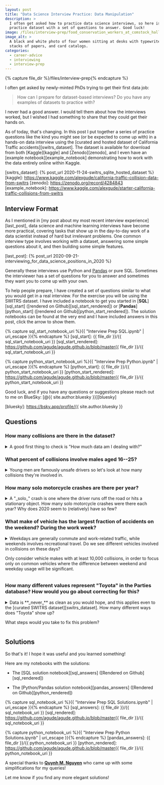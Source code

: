 ```yaml
---
layout: post
title: "Data Science Interview Practice: Data Manipulation"
description: >
  I often get asked how to practice data science interviews, so here is a
  practice dataset with a set of questions to answer. Good luck!
image: /files/interview-prep/food_conservation_workers_at_comstock_hall_cornell_1917.jpg
image_alt: >
  A black and white photo of four women sitting at desks with typewriters,
  stacks of papers, and card catalogs.
categories:
  - career-advice
  - interviewing
  - interview-prep
---
```


{% capture file_dir %}/files/interview-prep{% endcapture %}

I often get asked by newly-minted PhDs trying to get their first data job:

> How can I prepare for dataset-based interviews? Do you have any examples of
> datasets to practice with?

I never had a good answer. I would tell them about how the interviews worked,
but I wished I had something to share that they could get their hands on.

As of today, that's changing. In this post I put together a series of practice
questions like the kind you might see (or be expected to come up with) in a
hands-on data interview using the [curated and hosted dataset of California
Traffic accidents][switrs_dataset]. The dataset is available for download from
both [Kaggle][kaggle] and [Zenodo][zenodo], and I even have an [example
notebook][example_notebook] demonstrating how to work with the data entirely
online within Kaggle.

[switrs_dataset]: {% post_url 2020-11-24-switrs_sqlite_hosted_dataset %}
[kaggle]: https://www.kaggle.com/alexgude/california-traffic-collision-data-from-switrs
[zenodo]: https://zenodo.org/record/4284843
[example_notebook]: https://www.kaggle.com/alexgude/starter-california-traffic-collisions-from-switrs

## Interview Format

As I mentioned in [my post about my most recent interview
experience][last_post], data science and machine learning interviews have
become more practical, covering tasks that show up in the day-to-day work of a
data scientist instead of hard but irrelevant problems. One common interview
type involves working with a dataset, answering some simple questions about
it, and then building some simple features.

[last_post]: {% post_url 2020-09-21-interviewing_for_data_science_positions_in_2020 %}

Generally these interviews use Python and [Pandas][pandas] or pure SQL.
Sometimes the interviewer has a set of questions for you to answer and
sometimes they want you to come up with your own.

[pandas]: https://en.wikipedia.org/wiki/Pandas_(software)

To help people prepare, I have created a set of questions similar to what you
would get in a real interview. For the exercise you will be using the SWITRS
dataset. I have included a notebook to get you started in [**SQL**][sql_start]
([rendered on Github][sql_start_rendered]) or [**Pandas**][python_start]
([rendered on Github][python_start_rendered]). The solution notebooks can be
found at the very end and I have included answers in this post, click the
arrow to show them.

{% capture sql_start_notebook_uri %}{{ "Interview Prep SQL.ipynb" | uri_escape }}{% endcapture %}
[sql_start]: {{ file_dir }}/{{ sql_start_notebook_uri }}
[sql_start_rendered]: https://github.com/agude/agude.github.io/blob/master{{ file_dir }}/{{ sql_start_notebook_uri }}

{% capture python_start_notebook_uri %}{{ "Interview Prep Python.ipynb" | uri_escape }}{% endcapture %}
[python_start]: {{ file_dir }}/{{ python_start_notebook_uri }}
[python_start_rendered]: https://github.com/agude/agude.github.io/blob/master{{ file_dir }}/{{ python_start_notebook_uri }}

Good luck, and if you have any questions or suggestions please reach out to me
on BlueSky: [@{{ site.author.bluesky }}][bluesky]

[bluesky]: https://bsky.app/profile/{{ site.author.bluesky }}

## Questions

### How many collisions are there in the dataset?

<details markdown="1">

<summary markdown="1">
A good first thing to check is "How much data am I dealing with?"
</summary>

Each row in the collisions database represents one collision, so the solution
is nice and short:

```sql
SELECT COUNT(1) AS collision_count
FROM collisions
```

Which returns:

<div class="low-width-table" markdown="1" style="max-width: 20%">

|   collision_count |
|------------------:|
|         9,172,565 |

</div>
</details>

### What percent of collisions involve males aged 16--25?

<details markdown="1">

<summary markdown="1">
Young men are famously unsafe drivers so let's look at how many collisions
they're involved in.
</summary>

The age and gender of the drivers are in the parties table so the query does a
simple filter on those entries. The tricky part comes from needing to
calculate the ratio as this requires us to get the total number of collisions.
We could hard-code the number, but I prefer calculating it as part of the
query. There isn't a super elegant way to do it in SQLite, but a sub-query
works fine. We also have to cast to a float to avoid integer division.

There are a lot of `NULL` values for age and sex. I assume they are
uncorrelated to age and sex which allows me to remove them. If we were worried
about this assumption, we could leave them in and treat the answer as a lower
bound.

```sql
SELECT 
    COUNT(DISTINCT case_id) 
    / (
        SELECT CAST(COUNT(DISTINCT case_id) AS FLOAT) 
        FROM parties 
        WHERE party_age IS NOT NULL
        AND party_sex IS NOT NULL
        )
    AS percentage
FROM parties
WHERE party_sex = 'male'
AND party_age BETWEEN 16 AND 25
```

The result is:

<div class="low-width-table" markdown="1" style="max-width: 20%">

|   percentage |
|-------------:|
|        0.258 |

</div>

</details>

### How many solo motorcycle crashes are there per year?

<details markdown="1">

<summary markdown="1">
A "_solo_" crash is one where the driver runs off the road or hits a
stationary object. How many solo motorcycle crashes were there each year? Why
does 2020 seem to (relatively) have so few?
</summary>

To select the right rows we filter with `WHERE` and to get the count per year
we need to use a `GROUP BY`. SQLite does not have a `YEAR()` function, so we
have to use `strftime` instead. In a real interview, you can normally just
assume that the function you need will exist without getting into the
specifics of the SQL dialect.

```sql
SELECT
  STRFTIME('%Y', collision_date) AS collision_year,
  COUNT(1) AS collision_count
FROM collisions
WHERE motorcycle_collision = True
  AND party_count = 1
GROUP BY collision_year
ORDER BY collision_year
```

This gives us:

<div class="low-width-table" markdown="1" style="max-width: 20%">

|   collision_year |   collision_count |
|-----------------:|------------------:|
|             2001 |              3258 |
|             2002 |              3393 |
|             2003 |              3822 |
|             2004 |              3955 |
|             2005 |              3755 |
|             2006 |              3967 |
|             2007 |              4513 |
|             2008 |              4948 |
|             2009 |              4266 |
|             2010 |              3902 |
|             2011 |              4054 |
|             2012 |              4143 |
|             2013 |              4209 |
|             2014 |              4267 |
|             2015 |              4415 |
|             2016 |              4471 |
|             2017 |              4373 |
|             2018 |              4240 |
|             2019 |              3772 |
|             2020 |              2984 |

</div>

The count is low in 2020 primarily because the data doesn't cover the whole
year. It is also low due to the COVID pandemic keeping people off the streets,
at least initially. To differentiate these two causes we could compare month
by month to last year.

</details>

### What make of vehicle has the largest fraction of accidents on the weekend? During the work week?

<details markdown="1">

<summary markdown="1">
Weekdays are generally commute and work-related traffic, while weekends
involves recreational travel. Do we see different vehicles involved in
collisions on these days?

Only consider vehicle makes with at least 10,000 collisions, in order to focus
only on common vehicles where the difference between weekend and weekday usage
will be significant.

</summary>

This query is tricky. We need to aggregate collisions by vehicle make, which
means we need the parties table. We also care about when the crash happened,
which means we need the collisions table. So we need to join these two tables
together.

In an interview setting, I would write two simpler queries: one that gets the
highest weekend fraction and one that gets the highest weekday fraction with a
lot of copy and pasted code. This is a lot easier to work out. Here is an
example of one of those queries:

```sql
SELECT
  p.vehicle_make AS make,
  AVG(
    CASE WHEN STRFTIME('%w', c.collision_date) IN ('0', '6') THEN 1 ELSE 0 END
  ) AS weekend_ratio,
  AVG(
    CASE WHEN STRFTIME('%w', c.collision_date) IN ('0', '6') THEN 0 ELSE 1 END
  ) AS weekday_ratio,
  count(1) AS total
FROM collisions AS c
LEFT JOIN parties AS p
  ON c.case_id = p.case_id
GROUP BY make
HAVING total >= 10000
ORDER BY weekday_ratio DESC
LIMIT 1
```

Then I would copy and paste this but replace the `weekend_ratio` with a
`weekday_ratio`. It isn't as "elegant" because we have to duplicate code, but
it is easy to write.

Combining the queries is possible. To do so I first use a sub-query to do the
aggregation. A `WTIH` clause keeps it tidy so we don't have to copy/paste the
sub-query twice. I use `HAVING` to filter out makes with too few collisions;
it has to be `HAVING` and not `WHERE` because it filters **after** the
aggregation.

I then construct two queries that read from the sub-query to select the
highest row for the weekend and weekdays. I `UNION` the two queries together
so we end up with a single table containing our results. The double select is
to allow the `ORDER BY` before the `UNION`.

A note: for complicated queries like this one there are always many ways to do
it. I'd love to hear how you got it to work!

```sql
WITH counter AS (
  SELECT
    p.vehicle_make AS make, 
    AVG(
      CASE WHEN STRFTIME('%w', c.collision_date) IN ('0', '6') THEN 1 ELSE 0 END
    ) AS weekend_fraction,
    AVG(
      CASE WHEN STRFTIME('%w', c.collision_date) IN ('0', '6') THEN 0 ELSE 1 END
    ) AS weekday_fraction,
    count(1) AS total
  FROM collisions AS c
  LEFT JOIN parties AS p
    ON c.case_id = p.case_id
  GROUP BY make
  HAVING total >= 10000
)

SELECT * FROM (
  SELECT 
    *
  FROM counter
  ORDER BY weekend_fraction DESC
  LIMIT 1
)

UNION

SELECT * FROM (
  SELECT 
    *
  FROM counter
  ORDER BY weekday_fraction DESC
  LIMIT 1
)
```

Which yields:

| make            |   weekend_fraction |   weekday_fraction |   total |
|:----------------|-------------------:|-------------------:|--------:|
| HARLEY-DAVIDSON |             0.385  |             0.614  |  49,602 |
| PETERBILT       |             0.092  |             0.908  |  70,579 |

These results makes sense, Peterbilt is a commercial truck manufacturer which
you expect to be driven for work. Harley-Davidson makes iconic motorcycles
that people ride for fun on the weekend with their friends.

</details>

### How many different values represent "Toyota" in the Parties database? How would you go about correcting for this?

<details markdown="1">

<summary markdown="1">Data is **_never_** as clean as you would hope,  and this applies even to the
[curated SWITRS dataset][switrs_dataset]. How many different ways does
"Toyota" show up?

What steps would you take to fix this problem?
</summary>

This is a case where there is no _right_ answer. You can get a more and more
correct answer as you spend more time, but at some point you have to decide it
is good enough.

The first step is to figure out what values might represent Toyota. I do that
with a few simple `LIKE` filters:

```sql
SELECT 
  vehicle_make,
  COUNT(1) AS number_seen
FROM parties
WHERE LOWER(vehicle_make) = 'toyota'
  OR LOWER(vehicle_make) LIKE 'toy%'
  OR LOWER(vehicle_make) LIKE 'ty%'
GROUP BY vehicle_make
ORDER BY number_seen DESC
```

Which gives us this table (truncated):

<div class="low-width-table" markdown="1" style="max-width: 20%">

| vehicle_make   |   number_seen |
|:---------------|--------------:|
| TOYOTA         |     2,374,621 |
| TOYO           |       166,209 |
| TOYT           |       146,746 |
| TOYOT          |          2823 |
| TOY            |          2262 |
| TOYTA          |           246 |
| TOYOTA/        |           181 |
| TOYTO          |            84 |
| TOYTOA         |            71 |
| TOYOYA         |            66 |
| TOYT.          |            65 |
| TOYA           |            51 |
| TOYTOTA        |            45 |
| TOYOA          |            43 |
| TOYO /         |            39 |
| TOYT /         |            17 |
| TOYT/          |            14 |
| TYMCO          |            13 |
| TOYOTO         |            10 |
| TOY0           |            10 |
| TOYOYTA        |             7 |
| TOYTT          |             6 |
| TOYOY          |             6 |
| TOYOTS         |             5 |
| TYOTA          |             4 |
| ...            |           ... |

</div>

Most of those look like they mean Toyota, although Tymco is a different
company that makes street sweepers.

Here is how I would handle this issue: the top 5 make up the vast majority of
entries. I would fix those by hand and move on. More generally it seems that
makes are represented mostly by their name or a four-letter abbreviation. It
wouldn't be too hard to detect and fix these for the most common makes.

</details>

## Solutions

So that's it! I hope it was useful and you learned something!

Here are my notebooks with the solutions:

- The [SQL solution notebook][sql_answers] ([Rendered on
Github][sql_rendered])

- The [Python/Pandas solution notebook][pandas_answers] ([Rendered on
Github][python_rendered])

{% capture sql_notebook_uri %}{{ "Interview Prep SQL Solutions.ipynb" | uri_escape }}{% endcapture %}
[sql_answers]: {{ file_dir }}/{{ sql_notebook_uri }}
[sql_rendered]: https://github.com/agude/agude.github.io/blob/master{{ file_dir }}/{{ sql_notebook_uri }}

{% capture python_notebook_uri %}{{ "Interview Prep Python Solutions.ipynb" | uri_escape }}{% endcapture %}
[pandas_answers]: {{ file_dir }}/{{ python_notebook_uri }}
[python_rendered]: https://github.com/agude/agude.github.io/blob/master{{ file_dir }}/{{ python_notebook_uri }}

A special thanks to [**Quynh M. Nguyen**][quynhneo] who came up with some simplifications for my queries!

[quynhneo]: https://github.com/quynhneo

Let me know if you find any more elegant solutions!

